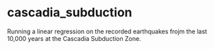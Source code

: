 # cascadia_subduction
Running a linear regression on the recorded earthquakes frojm the last 10,000 years at the Cascadia Subduction Zone.
